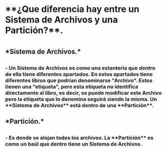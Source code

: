 <h1>**¿Que diferencia hay entre un Sistema de Archivos y una Partición?**.<h1>

<h2>*Sistema de Archivos.*<h2>

<h3> - Un Sistema de Archivos es como una estanteria que dentro de ella tiene diferentes apartados. En estos apartados tiene diferentes libros
  que podrian denominarse "Archivo". Estos tienen una "etiqueta", pero esta etiqueta no identifica directamente al libro, es decir, se 
  puede modificar este Archivo pero la etiqueta que lo denomina seguirá siendo la misma.
  Un **Sistema de Archivos** está dentro de una **Partición**.<h3>
  
<h2>*Partición.*<h2>
  
<h3>- Es donde se alojan todos los archivos. La **Partición** es como un baúl que dentro tiene un Sistema de Archivos.<h3>
